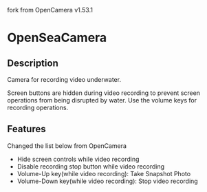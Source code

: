 fork from OpenCamera v1.53.1

# OpenSeaCamera

## Description
Camera for recording video underwater.

Screen buttons are hidden during video recording to prevent screen operations from being disrupted by water.
Use the volume keys for recording operations.

## Features
Changed the list below from OpenCamera
* Hide screen controls while video recording
* Disable recording stop button while video recording
* Volume-Up key(while video recording): Take Snapshot Photo
* Volume-Down key(while video recording): Stop video recording
